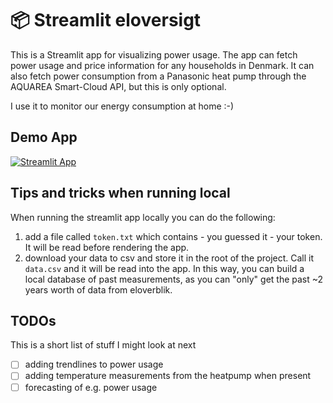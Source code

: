 # 📦 Streamlit eloversigt

This is a Streamlit app for visualizing power usage. 
The app can fetch power usage and price information for any households in Denmark. 
It can also fetch power consumption from a Panasonic heat pump through the AQUAREA Smart-Cloud API, but this is only optional. 

I use it to monitor our energy consumption at home :-)

## Demo App

[![Streamlit App](https://static.streamlit.io/badges/streamlit_badge_black_white.svg)](https://madsostergaard-streamlit-eloversigt-forside-bxa5px.streamlitapp.com//)

## Tips and tricks when running local

When running the streamlit app locally you can do the following:
1) add a file called `token.txt` which contains - you guessed it - your token. It will be read before rendering the app.
2) download your data to csv and store it in the root of the project. Call it `data.csv` and it will be read into the app. In this way, you can build a local database of past measurements, as you can "only" get the past ~2 years worth of data from eloverblik. 

## TODOs

This is a short list of stuff I might look at next
- [ ] adding trendlines to power usage 
- [ ] adding temperature measurements from the heatpump when present
- [ ] forecasting of e.g. power usage
